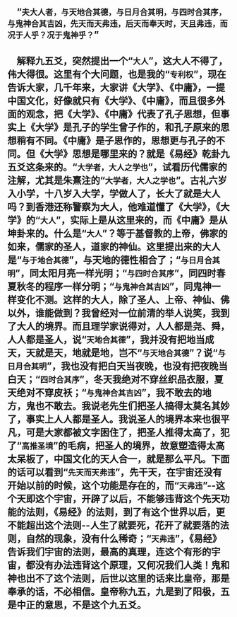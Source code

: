&emsp;“``夫大人者，与天地合其德，与日月合其明，与四时合其序，与鬼神合其吉凶，先天而天弗违，后天而奉天时，天且弗违，而况于人乎？况于鬼神乎？``”
---
&emsp;解释九五爻，突然提出一个“``大人``”，这大人不得了，伟大得很。这里有个大问题，也是我的“``专利权``”，现在告诉大家，几千年来，大家讲《大学》、《中庸》，一提中国文化，好像就只有《大学》、《中庸》，而且很多外面的观念，把《大学》、《中庸》代表了孔子思想，但事实上《大学》是孔子的学生曾子作的，和孔子原来的思想稍有不同。《中庸》是子思作的，思想更与孔子的不同。但《大学》思想是哪里来的？就是《易经》乾卦九五爻这条来的。“``大学者，大人之学也``”，试看历代儒家的注解，尤其是朱熹注的“``大学者，大人之学也``”。古礼六岁入小学，十八岁入大学，学做人了，长大了就是大人吗？到香港还称警察为大人，他难道懂了《大学》，《大学》的“``大人``”，实际上是从这里来的，而《中庸》是从坤卦来的。什么是“``大人``”？等于基督教的上帝，佛家的如来，儒家的圣人，道家的神仙。这里提出来的大人是“``与于地合其德``”，与天地的德性相合了；“``与日月合其明``”，同太阳月亮一样光明；“``与四时合其序``”，同四时春夏秋冬的程序一样分明；“``与鬼神合其吉凶``”，同鬼神一样变化不测。这样的大人，除了圣人、上帝、神仙、佛以外，谁能做到？我曾经对一位前清的举人说笑，我到了大人的境界。而且理学家说得对，人人都是尧、舜，人人都是圣人，说“``天地合其德``”，我并没有把地当成天，天就是天，地就是地，岂不“``与天地合其德``”？说“``与日月合其明``”，我也没有把白天当夜晚，也没有把夜晚当白天；“``四时合其序``”，冬天我绝对不穿丝织品衣服，夏天绝对不穿皮袄；“``与鬼神合其吉凶``”，我不敢去的地方，鬼也不敢去。我说老先生们把圣人搞得太莫名其妙了，事实上人人都是圣人。我说圣人的境界本来也很平凡，可是大家都被文字困住了，把圣人推得太高了，犯了“``高推圣境``”的毛病，把圣人的境界，故意塑造得太高太呆板了，中国文化的天人合一，就是那么平凡。下面的话可以看到“``先天而天弗违``”，先干天，在宇宙还没有开始以前的时候，这个功能是存在的，而“``天弗违``”--这个天即这个宇宙，开辟了以后，不能够违背这个先天功能的法则，《易经》的法则，到了有这个世界以后，更不能超出这个法则--人生了就要死，花开了就要落的法则，自然的现象，没有什么稀奇；“``天弗违``”，《易经》告诉我们宇宙的法则，最高的真理，连这个有形的宇宙，都没有办法违背这个原理，又何况我们人类！鬼和神也出不了这个法则，后世以这里的话来比皇帝，那是奉承的话，不必相信。皇帝称九五，九是到了阳极，五是中正的意思，不是这个九五爻。
---
